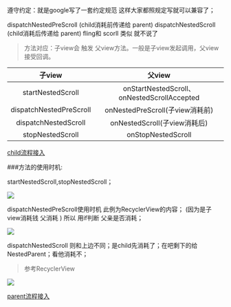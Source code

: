 
遵守约定：就是google写了一套约定规范 这样大家都照规定写就可以兼容了；

dispatchNestedPreScroll (child消耗前传递给 parent)
dispatchNestedScroll (child消耗后传递给 parent)
fling和 scorll 类似 就不说了


>方法对应：子view会 触发 父view方法。一般是子view发起调用，父view接受回调。

| 子view | 父view  |
| :------------: |:---------------:| 
| startNestedScroll | onStartNestedScroll、onNestedScrollAccepted | 
| dispatchNestedPreScroll | onNestedPreScroll(子view消耗前) | 
| dispatchNestedScroll | onNestedScroll(子view消耗后) | 
| stopNestedScroll   | onStopNestedScroll | 


[child流程接入](http://fromwiz.com/share/s/3Hsjaq1-lQ9Q2SChN02Hkyvk0hpNyB0-1QGL2Fj4sK1tPrPG)

###方法的使用时机:

startNestedScroll,stopNestedScroll；

![](https://github.com/luhaoaimama1/zone-sdk/blob/master/demo/NestedScroll_start.png)

dispatchNestedPreScroll使用时机  此例为RecyclerView的内容；
(因为是子view消耗钱 父消耗 )  所以 用if判断 父亲是否消耗；

![](https://github.com/luhaoaimama1/zone-sdk/blob/master/demo/Nested_PreScroll.png)

dispatchNestedScroll  则和上边不同；是child先消耗了；在吧剩下的给NestedParent；看他消耗不；
>参考RecyclerView

![](https://github.com/luhaoaimama1/zone-sdk/blob/master/demo/Nested_dispatchScroll.png)

[parent流程接入](http://fromwiz.com/share/s/3Hsjaq1-lQ9Q2SChN02Hkyvk2vEyiC22IktY2lqqNl1d1jF9)

